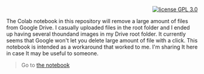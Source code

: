 <p align="right">
<a href="/LICENSE"><img src="https://img.shields.io/badge/license-GPL3-green.svg" alt="license GPL 3.0" /></a>
</p>

The Colab notebook in this repository will remove a large amount of files from Google Drive. 
I casually uploaded files in the root folder and I ended up having several thoundand images in my Drive root folder. It currently seems that Google won't let you delete large amount of file with a click.
This notebook is intended as a workaround that worked to me. 
I'm sharing It here in case It may be useful to someone.


> Go to <a href="https://github.com/Gennaro-Farina/remove-files-from-drive-with-colab/blob/main/RemovingLargeAmontOfFileOnDriveByUsingColab.ipynb"> the notebook </a>
